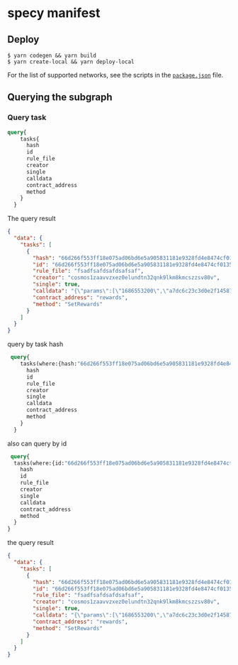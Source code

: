 # specy  manifest



## Deploy


```shell
$ yarn codegen && yarn build
$ yarn create-local && yarn deploy-local

```

For the list of supported networks, see the scripts in the [`package.json`](package.json) file.

## Querying the subgraph

### Query task
```graphql
query{
    tasks{
      hash
      id
      rule_file
      creator
      single
      calldata
      contract_address
      method
    }
  }
```
The query result

```json
{
  "data": {
    "tasks": [
      {
        "hash": "66d266f553ff18e075ad06bd6e5a905831181e9328fd4e8474cf013563b6ed4b",
        "id": "66d266f553ff18e075ad06bd6e5a905831181e9328fd4e8474cf013563b6ed4b",
        "rule_file": "fsadfsafdsafdsafsaf",
        "creator": "cosmos1zaavvzxez0elundtn32qnk9lkm8kmcszzsv80v",
        "single": true,
        "calldata": "{\"params\":[\"1686553200\",\"a7dc6c23c3d0e2f14587f2096071858c0d52957d8a2117e5dd4ada522fa742cf\"],\"index\":1}",
        "contract_address": "rewards",
        "method": "SetRewards"
      }
    ]
  }
}
```

query by task hash

```graphql
 query{
    tasks(where:{hash:"66d266f553ff18e075ad06bd6e5a905831181e9328fd4e8474cf013563b6ed4b"}){
      hash
      id
      rule_file
      creator
      single
      calldata
      contract_address
      method
    }
  }
  ```
also can query by id
  ```graphql
   query{
    tasks(where:{id:"66d266f553ff18e075ad06bd6e5a905831181e9328fd4e8474cf013563b6ed4b"}){
      hash
      id
      rule_file
      creator
      single
      calldata
      contract_address
      method
    }
  }
```
the query result
```json
{
  "data": {
    "tasks": [
      {
        "hash": "66d266f553ff18e075ad06bd6e5a905831181e9328fd4e8474cf013563b6ed4b",
        "id": "66d266f553ff18e075ad06bd6e5a905831181e9328fd4e8474cf013563b6ed4b",
        "rule_file": "fsadfsafdsafdsafsaf",
        "creator": "cosmos1zaavvzxez0elundtn32qnk9lkm8kmcszzsv80v",
        "single": true,
        "calldata": "{\"params\":[\"1686553200\",\"a7dc6c23c3d0e2f14587f2096071858c0d52957d8a2117e5dd4ada522fa742cf\"],\"index\":1}",
        "contract_address": "rewards",
        "method": "SetRewards"
      }
    ]
  }
}
```
